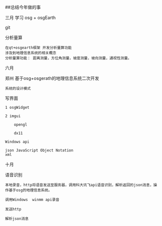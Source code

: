 ##总结今年做的事


三月
学习
osg + osgEarth

git


分析量算

    在qt+osgearth框架 开发分析量算功能
    涉及到地理信息系统的相关概念
    分析量算功能： 距离测量，方位角测量，坡度测量，坡向测量，通视性测量。

六月

郑州 基于osg+osgerath的地理信息系统二次开发

    系统的设计模式

写界面

    1 osgWidget

    2 imgui

        opengl

        dx11

    Windows api

    json JavaScript Object Notation
    xml 

十月

语音识别

    本地录音，http将语音发送至服务器，调用科大讯飞api语音识别，解析返回的json消息，操作基于osg的地理信息系统。

    调用Windows  winmm api录音

    发送http

    解析json消息
